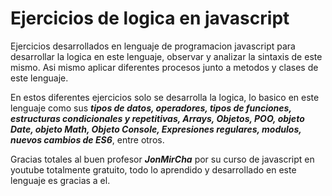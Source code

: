 # Ejercicios de logica en javascript

Ejercicios desarrollados en lenguaje de programacion javascript para desarrollar la logica en este lenguaje, observar y analizar la sintaxis de este mismo.
Asi mismo aplicar diferentes procesos junto a metodos y clases de este lenguaje. 

En estos diferentes ejercicios solo se desarrolla la logica, lo basico en este lenguaje
como sus **_tipos de datos, operadores, tipos de funciones, estructuras condicionales y repetitivas, Arrays, Objetos, POO, objeto Date, objeto Math, Objeto Console,
Expresiones regulares, modulos, nuevos cambios de ES6_**, entre otros.

Gracias totales al buen profesor **_JonMirCha_** por su curso de javascript en youtube totalmente gratuito, todo lo aprendido y desarrollado en este lenguaje es gracias a el.

